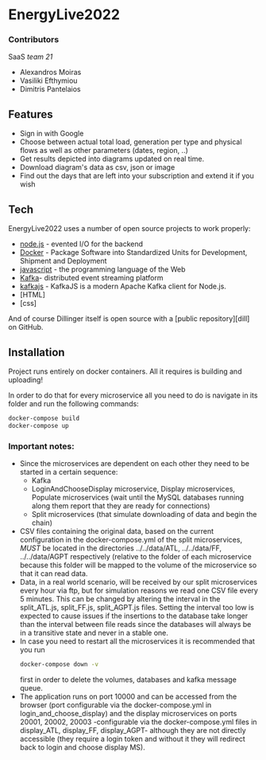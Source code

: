 # EnergyLive2022
### Contributors
SaaS *team 21*
- Alexandros Moiras
- Vasiliki Efthymiou
- Dimitris Pantelaios
## Features

- Sign in with Google
- Choose between actual total load, generation per type and physical flows as well as other parameters (dates, region, ..)
- Get results depicted into diagrams updated on real time.
- Download diagram's data as csv, json or image 
- Find out the days that are left into your subscription and extend it if you wish


## Tech
EnergyLive2022 uses a number of open source projects to work properly:

- [node.js] - evented I/O for the backend
- [Docker] - Package Software into Standardized Units for Development, Shipment and Deployment
- [javascript] -  the programming language of the Web
- [Kafka]- distributed event streaming platform
- [kafkajs] - KafkaJS is a modern Apache Kafka client for Node.js.
- [HTML]
- [css]


And of course Dillinger itself is open source with a [public repository][dill]
on GitHub.

## Installation

Project runs entirely on docker containers. All it requires is building and uploading!

In order to do that for every microservice all you need to do is navigate in its folder and run the following commands:

```sh
docker-compose build
docker-compose up
```
### Important notes:

* Since the microservices are dependent on each other they need to be started in a certain sequence:
  * Kafka
  * LoginAndChooseDisplay microservice, Display microservices, Populate microservices (wait until the MySQL databases running along them report that they are ready for connections)
  * Split microservices (that simulate downloading of data and begin the chain)
* CSV files containing the original data, based on the current configuration in the docker-compose.yml of the split microservices, *MUST* be located in the directories ../../data/ATL, ../../data/FF, ../../data/AGPT respectively (relative to the folder of each microservice because this folder will be mapped to the volume of the microservice so that it can read data.
* Data, in a real world scenario, will be received by our split microservices every hour via ftp, but for simulation reasons we read one CSV file every 5 minutes. This can be changed by altering the interval in the split_ATL.js, split_FF.js, split_AGPT.js files. Setting the interval too low is expected to cause issues if the insertions to the database take longer than the interval between file reads since the databases will always be in a transitive state and never in a stable one.
* In case you need to restart all the microservices it is recommended that you run 
  ```sh
  docker-compose down -v
  ```
  first in order to delete the volumes, databases and kafka message queue.
* The application runs on port 10000 and can be accessed from the browser (port configurable via the docker-compose.yml in login_and_choose_display) and the display microservices on ports 20001, 20002, 20003 -configurable via the docker-compose.yml files in display_ATL, display_FF, display_AGPT- although they are not directly accessible (they require a login token and without it they will redirect back to login and choose display MS). 

[//]: # (These are reference links used in the body of this note and get stripped out when the markdown processor does its job. There is no need to format nicely because it shouldn't be seen. Thanks SO - http://stackoverflow.com/questions/4823468/store-comments-in-markdown-syntax)


[git-repo-url]: <https://github.com/joemccann/dillinger.git>

[Docker]: <https://www.docker.com/>
[node.js]: <http://nodejs.org>
[javascript]: < https://www.javascript.com/>
[jQuery]: <http://jquery.com>
[@tjholowaychuk]: <http://twitter.com/tjholowaychuk>
[express]: <http://expressjs.com>
[kafkajs]: <https://kafka.js.org/>
[Kafka]: <https://kafka.apache.org/>

